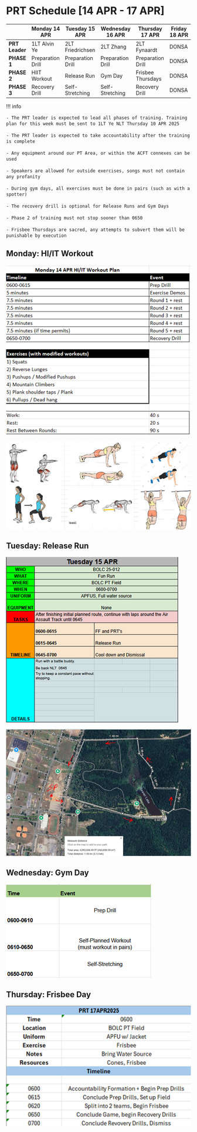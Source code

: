 # PRT Schedule [14 APR - 17 APR]

|            | Monday 14 APR              | Tuesday 15 APR                 | Wednesday 16 APR            | Thursday 17 APR              | Friday 18 APR              |
|------------|----------------------|--------------------------|-----------------------|------------------------|----------------------|
| **PRT Leader**    | 1LT Alvin Ye      | 2LT Friedrichsen         | 2LT Zhang    |    2LT Fynaardt      | DONSA  |
| **PHASE 1**    | Preparation Drill      | Preparation Drill         | Preparation Drill    | Preparation Drill         | DONSA  |
| **PHASE 2**   | HIIT Workout    | Release Run | Gym Day     | Frisbee Thursdays | DONSA |
| **PHASE 3** | Recovery Drill   | Self-Stretching | Self-Stretching         | Recovery Drill | DONSA |

!!! info

    - The PRT leader is expected to lead all phases of training. Training plan for this week must be sent to 1LT Ye NLT Thursday 10 APR 2025

    - The PRT leader is expected to take accountability after the training is complete

    - Any equipment around our PT Area, or within the ACFT connexes can be used 

    - Speakers are allowed for outside exercises, songs must not contain any profanity

    - During gym days, all exercises must be done in pairs (such as with a spotter)

    - The recovery drill is optional for Release Runs and Gym Days

    - Phase 2 of training must not stop sooner than 0650

    - Frisbee Thursdays are sacred, any attempts to subvert them will be punishable by execution

## Monday: HI/IT Workout 

![alt text](image-1.png)

![alt text](image-2.png)


## Tuesday: Release Run

![alt text](image-4.png)

![alt text](image-5.png)

## Wednesday: Gym Day

![alt text](image.png)

## Thursday: Frisbee Day

![alt text](image-3.png)